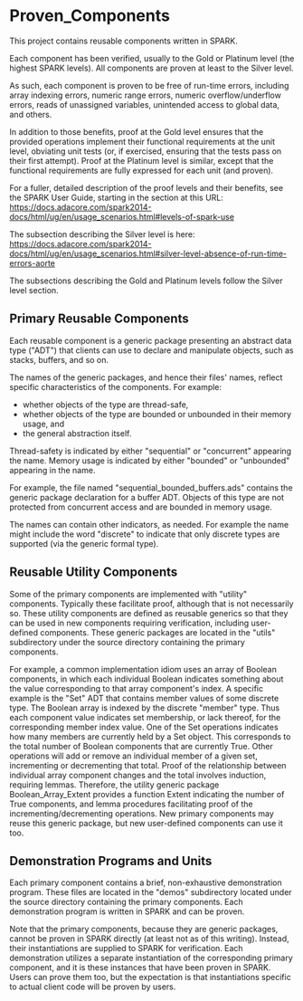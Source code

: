 # Proven_Components

This project contains reusable components written in SPARK.

Each component has been verified, usually to the Gold or Platinum level (the
highest SPARK levels). All components are proven at least to the Silver level.

As such, each component is proven to be free of run-time errors, including
array indexing errors, numeric range errors, numeric overflow/underflow errors,
reads of unassigned variables, unintended access to global data, and others.

In addition to those benefits, proof at the Gold level ensures that the
provided operations implement their functional requirements at the unit
level, obviating unit tests (or, if exercised, ensuring that the tests pass on
their first attempt). Proof at the Platinum level is similar, except that the
functional requirements are fully expressed for each unit (and proven).

For a fuller, detailed description of the proof levels and their benefits, see
the SPARK User Guide, starting in the section at this URL:
https://docs.adacore.com/spark2014-docs/html/ug/en/usage_scenarios.html#levels-of-spark-use

The subsection describing the Silver level is here:
https://docs.adacore.com/spark2014-docs/html/ug/en/usage_scenarios.html#silver-level-absence-of-run-time-errors-aorte

The subsections describing the Gold and Platinum levels follow the Silver level
section.

## Primary Reusable Components

Each reusable component is a generic package presenting an abstract data type
("ADT") that clients can use to declare and manipulate objects, such as stacks, buffers, and so on.

The names of the generic packages, and hence their files' names, reflect specific
characteristics of the components. For example:

* whether objects of the type are thread-safe,
* whether objects of the type are bounded or unbounded in their memory usage, and
* the general abstraction itself.

Thread-safety is indicated by either "sequential" or "concurrent" appearing the
name. Memory usage is indicated by either "bounded" or "unbounded" appearing
in the name.

For example, the file named "sequential_bounded_buffers.ads" contains the
generic package declaration for a buffer ADT. Objects of this type are not
protected from concurrent access and are bounded in memory usage.

The names can contain other indicators, as needed. For example the name might
include the word "discrete" to indicate that only discrete types are supported
(via the generic formal type).

## Reusable Utility Components

Some of the primary components are implemented with "utility" components.
Typically these facilitate proof, although that is not necessarily so. These
utility components are defined as reusable generics so that they can be used in
new components requiring verification, including user-defined components. These
generic packages are located in the "utils" subdirectory under the source
directory containing the primary components.

For example, a common implementation idiom uses an array of Boolean components,
in which each individual Boolean indicates something about the value
corresponding to that array component's index. A specific example is the "Set"
ADT that contains member values of some discrete type. The Boolean array is
indexed by the discrete "member" type. Thus each component value indicates set
membership, or lack thereof, for the corresponding member index value. One of
the Set operations indicates how many members are currently held by a Set
object. This corresponds to the total number of Boolean components that are
currently True. Other operations will add or remove an individual member of a
given set, incrementing or decrementing that total. Proof of the relationship
between individual array component changes and the total involves induction,
requiring lemmas. Therefore, the utility generic package Boolean_Array_Extent
provides a function Extent indicating the number of True components, and lemma
procedures facilitating proof of the incrementing/decrementing operations. New
primary components may reuse this generic package, but new user-defined
components can use it too.

## Demonstration Programs and Units

Each primary component contains a brief, non-exhaustive demonstration program.
These files are located in the "demos" subdirectory located under the source
directory containing the primary components. Each demonstration program is
written in SPARK and can be proven.

Note that the primary components, because they are generic packages, cannot
be proven in SPARK directly (at least not as of this writing). Instead, their
instantiations are supplied to SPARK for verification. Each demonstration
utilizes a separate instantiation of the corresponding primary component, and
it is these instances that have been proven in SPARK. Users can prove them too,
but the expectation is that instantiations specific to actual client code will
be proven by users.
